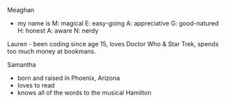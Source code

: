 Meaghan
- my name is M: magical
		 E: easy-going
		 A: appreciative
		 G: good-natured
		 H: honest
		 A: aware
		 N: nerdy

Lauren - been coding since age 15, loves Doctor Who & Star Trek, spends too much money at bookmans. 

Samantha
- born and raised in Phoenix, Arizona
- loves to read
- knows all of the words to the musical Hamilton
